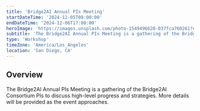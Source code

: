 ```yaml
---
title: 'Bridge2AI Annual PIs Meeting'
startDateTime: '2024-12-05T08:00:00'
endDateTime: '2024-12-06T17:00:00'
heroImage: 'https://images.unsplash.com/photo-1549496620-037fca760261?q=80&w=2669&auto=format&fit=crop&ixlib=rb-4.0.3&ixid=M3wxMjA3fDB8MHxwaG90by1wYWdlfHx8fGVufDB8fHx8fA%3D%3D'
subtitle: 'The Bridge2AI Annual PIs Meeting is a gathering of the Bridge2AI Consortium PIs to discuss high-level progress and strategies.'
type: 'Workshop'
timeZone: 'America/Los_Angeles'
location: 'San Diego, CA'
---
```


## Overview

The Bridge2AI Annual PIs Meeting is a gathering of the Bridge2AI Consortium PIs to discuss high-level progress and strategies. More details will be provided as the event approaches.
